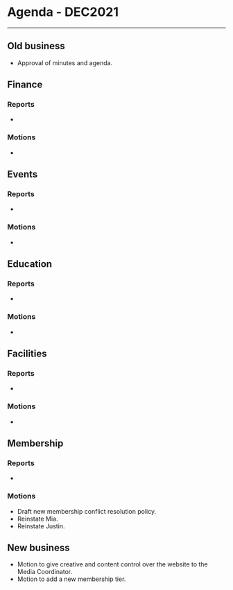 # Agenda  - DEC2021
---

## Old business

* Approval of minutes and agenda. 
 
## Finance
 
### Reports
* 
### Motions
* 
## Events
 
### Reports
* 
### Motions
* 
## Education
 
### Reports
* 
### Motions
* 
 
## Facilities
 
### Reports
* 
### Motions
* 
 
## Membership
 
### Reports
* 
### Motions

* Draft new membership conflict resolution policy.
* Reinstate Mia.
* Reinstate Justin.

## New business

* Motion to give creative and content control over the website to the Media Coordinator.
* Motion to add a new membership tier.
